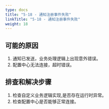 ```yaml
---
type: docs
title: "5-18 - 通知注册事件失败"
linkTitle: "5-18 - 通知注册事件失败"
weight: 18
---
```


## 可能的原因

1. 通知已发送，业务处理逻辑上出现意外错误。
2. 配置中心无法连接，超时错误。

## 排查和解决步骤

1. 检查自定义业务逻辑实现,是否存在运行时异常。
2. 检查配置中心是否能够正常连接。

<p style="margin-top: 3rem;"> </p>